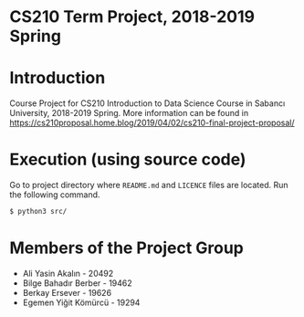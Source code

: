 CS210 Term Project, 2018-2019 Spring
====================================
# Introduction
Course Project for CS210 Introduction to Data Science Course in Sabancı University, 2018-2019 Spring.
More information can be found in https://cs210proposal.home.blog/2019/04/02/cs210-final-project-proposal/

# Execution (using source code)
Go to project directory where `README.md` and `LICENCE` files are located. Run the following command.

```bash
$ python3 src/
```

# Members of the Project Group
* Ali Yasin Akalın - 20492
* Bilge Bahadır Berber - 19462
* Berkay Ersever - 19626
* Egemen Yiğit Kömürcü - 19294
